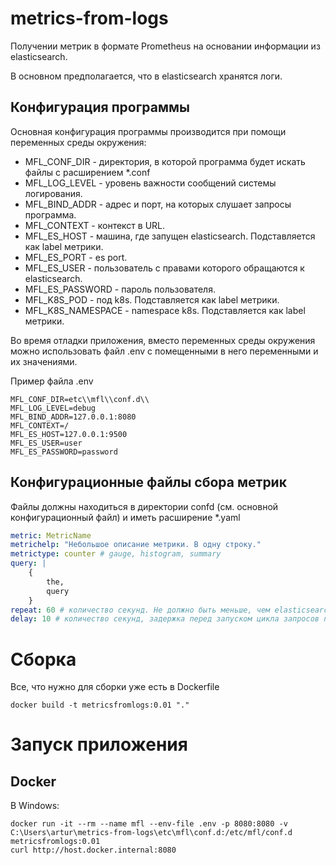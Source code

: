 # metrics-from-logs
Получении метрик в формате Prometheus на основании информации из elasticsearch.

В основном предполагается, что в elasticsearch хранятся логи. 

## Конфигурация программы

Основная конфигурация программы производится при помощи переменных среды окружения:

* MFL_CONF_DIR - директория, в которой программа будет искать файлы с расширением *.conf
* MFL_LOG_LEVEL  - уровень важности сообщений системы логирования.
* MFL_BIND_ADDR - адрес и порт, на которых слушает запросы программа.
* MFL_CONTEXT - контекст в URL.
* MFL_ES_HOST - машина, где запущен elasticsearch. Подставляется как label метрики.
* MFL_ES_PORT - es port.
* MFL_ES_USER - пользователь с правами которого обращаются к elasticsearch.
* MFL_ES_PASSWORD - пароль пользователя.
* MFL_K8S_POD - под k8s. Подставляется как label метрики.
* MFL_K8S_NAMESPACE - namespace k8s. Подставляется как label метрики.

Во время отладки приложения, вместо переменных среды окружения можно использовать файл .env с
помещенными в него переменными и их значениями.

Пример файла .env

```
MFL_CONF_DIR=etc\\mfl\\conf.d\\
MFL_LOG_LEVEL=debug
MFL_BIND_ADDR=127.0.0.1:8080
MFL_CONTEXT=/
MFL_ES_HOST=127.0.0.1:9500
MFL_ES_USER=user
MFL_ES_PASSWORD=password
```

## Конфигурационные файлы сбора метрик

Файлы должны находиться в директории confd (см. основной конфигурационный файл) и иметь расширение
*.yaml

```yaml
metric: MetricName
metrichelp: "Небольшое описание метрики. В одну строку."
metrictype: counter # gauge, histogram, summary
query: |
    { 
        the,
        query
    }
repeat: 60 # количество секунд. Не должно быть меньше, чем elasticsearch затратит на обработку запроса.
delay: 10 # количество секунд, задержка перед запуском цикла запросов посте старта программы.
```

# Сборка

Все, что нужно для сборки уже есть в Dockerfile

    docker build -t metricsfromlogs:0.01 "."

# Запуск приложения

## Docker

В Windows:

    docker run -it --rm --name mfl --env-file .env -p 8080:8080 -v C:\Users\artur\metrics-from-logs\etc\mfl\conf.d:/etc/mfl/conf.d metricsfromlogs:0.01
    curl http://host.docker.internal:8080
